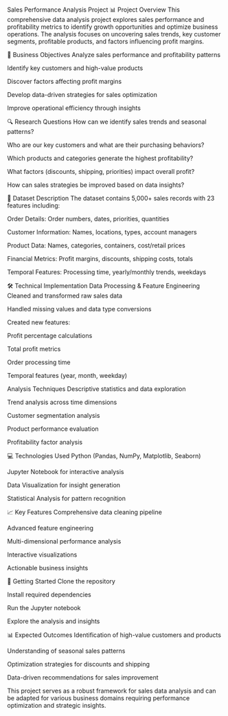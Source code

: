 Sales Performance Analysis Project
📊 Project Overview
This comprehensive data analysis project explores sales performance and profitability metrics to identify growth opportunities and optimize business operations. The analysis focuses on uncovering sales trends, key customer segments, profitable products, and factors influencing profit margins.

🎯 Business Objectives
Analyze sales performance and profitability patterns

Identify key customers and high-value products

Discover factors affecting profit margins

Develop data-driven strategies for sales optimization

Improve operational efficiency through insights

🔍 Research Questions
How can we identify sales trends and seasonal patterns?

Who are our key customers and what are their purchasing behaviors?

Which products and categories generate the highest profitability?

What factors (discounts, shipping, priorities) impact overall profit?

How can sales strategies be improved based on data insights?

📁 Dataset Description
The dataset contains 5,000+ sales records with 23 features including:

Order Details: Order numbers, dates, priorities, quantities

Customer Information: Names, locations, types, account managers

Product Data: Names, categories, containers, cost/retail prices

Financial Metrics: Profit margins, discounts, shipping costs, totals

Temporal Features: Processing time, yearly/monthly trends, weekdays

🛠 Technical Implementation
Data Processing & Feature Engineering
Cleaned and transformed raw sales data

Handled missing values and data type conversions

Created new features:

Profit percentage calculations

Total profit metrics

Order processing time

Temporal features (year, month, weekday)

Analysis Techniques
Descriptive statistics and data exploration

Trend analysis across time dimensions

Customer segmentation analysis

Product performance evaluation

Profitability factor analysis

💻 Technologies Used
Python (Pandas, NumPy, Matplotlib, Seaborn)

Jupyter Notebook for interactive analysis

Data Visualization for insight generation

Statistical Analysis for pattern recognition

📈 Key Features
Comprehensive data cleaning pipeline

Advanced feature engineering

Multi-dimensional performance analysis

Interactive visualizations

Actionable business insights

🚀 Getting Started
Clone the repository

Install required dependencies

Run the Jupyter notebook

Explore the analysis and insights

📊 Expected Outcomes
Identification of high-value customers and products

Understanding of seasonal sales patterns

Optimization strategies for discounts and shipping

Data-driven recommendations for sales improvement

This project serves as a robust framework for sales data analysis and can be adapted for various business domains requiring performance optimization and strategic insights.
